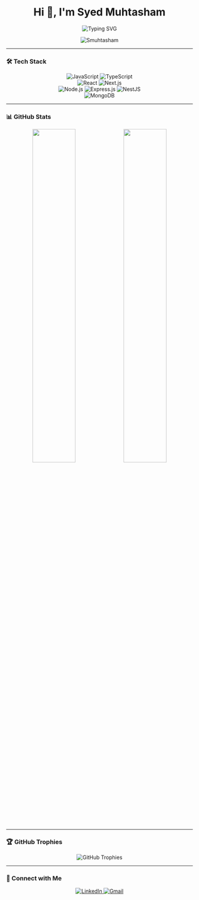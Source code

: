 <h1 align="center">Hi 👋, I'm Syed Muhtasham</h1>

<p align="center">
  <img src="https://readme-typing-svg.demolab.com/?lines=Full+Stack+MERN+Developer;TypeScript+%7C+Next.js+%7C+NestJS;Clean+Code+%7C+Performance+Focused&font=Fira%20Code&center=true&width=440&height=45&color=F7F7F7&vCenter=true&pause=1000&size=22" alt="Typing SVG" />
</p>

<p align="center">
  <img src="https://komarev.com/ghpvc/?username=Smuhtasham&label=Profile%20Views&color=0e75b6&style=flat" alt="Smuhtasham" />
</p>

---

### 🛠️ Tech Stack

<p align="center">
  <!-- Languages -->
  <img src="https://img.shields.io/badge/JavaScript-F7DF1E?style=for-the-badge&logo=javascript&logoColor=black" alt="JavaScript"/>
  <img src="https://img.shields.io/badge/TypeScript-3178C6?style=for-the-badge&logo=typescript&logoColor=white" alt="TypeScript"/>
  <br/>

  <!-- Frontend -->
  <img src="https://img.shields.io/badge/React-20232A?style=for-the-badge&logo=react&logoColor=61DAFB" alt="React"/>
  <img src="https://img.shields.io/badge/Next.js-000000?style=for-the-badge&logo=nextdotjs&logoColor=white" alt="Next.js"/>
  <br/>

  <!-- Backend -->
  <img src="https://img.shields.io/badge/Node.js-339933?style=for-the-badge&logo=nodedotjs&logoColor=white" alt="Node.js"/>
  <img src="https://img.shields.io/badge/Express.js-000000?style=for-the-badge&logo=express&logoColor=white" alt="Express.js"/>
  <img src="https://img.shields.io/badge/NestJS-E0234E?style=for-the-badge&logo=nestjs&logoColor=white" alt="NestJS"/>
  <br/>

  <!-- Database -->
  <img src="https://img.shields.io/badge/MongoDB-47A248?style=for-the-badge&logo=mongodb&logoColor=white" alt="MongoDB"/>
</p>

---

### 📊 GitHub Stats

<p align="center">
  <img src="https://github-readme-stats.vercel.app/api?username=Smuhtasham&show_icons=true&theme=radical" width="48%" />
  <img src="https://github-readme-stats.vercel.app/api/top-langs/?username=Smuhtasham&layout=compact&theme=radical" width="48%" />
</p>

---

### 🏆 GitHub Trophies

<p align="center">
  <img src="https://github-profile-trophy.vercel.app/?username=Smuhtasham&theme=radical&row=1&column=7" alt="GitHub Trophies" />
</p>

---

### 🔗 Connect with Me

<p align="center">
  <a href="https://www.linkedin.com/in/syed-muhtasham/" target="_blank">
    <img src="https://img.shields.io/badge/LinkedIn-0077B5?style=for-the-badge&logo=linkedin&logoColor=white" alt="LinkedIn"/>
  </a>
  <a href="mailto:muhtasham00@gmail.com">
    <img src="https://img.shields.io/badge/Gmail-EA4335?style=for-the-badge&logo=gmail&logoColor=white" alt="Gmail"/>
  </a>
</p>
